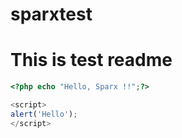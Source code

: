sparxtest
=========

This is test readme
=======================================================================
```php
<?php echo "Hello, Sparx !!";?>
``` 


```javascript
<script>
alert('Hello');
</script>
```
